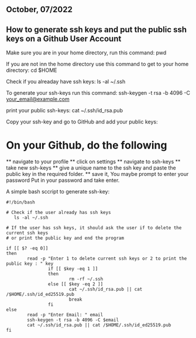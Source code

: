 ## October, 07/2022
 
##  How to generate ssh keys and put the public ssh keys on a Github User Account
 
Make sure you are in your home directory, run this command:
    pwd

If you are not inn the home directory use this command to get to your home directory:
    cd $HOME

Check if you  alreaday have ssh keys: 
    ls -al ~/.ssh
  
To generate your ssh-keys run this command:
    ssh-keygen -t rsa -b 4096 -C <your_email@example.com>

print your public ssh-keys:
    cat ~/.ssh/id_rsa.pub

Copy your ssh-key and go to GitHub and add your public keys:
# On your Github, do the following
  ** navigate to your profile
  ** click on settings
  ** navigate to ssh-keys
  ** take new ssh-keys
  ** give a unique name to the ssh key and paste the public key in the required folder.
  ** save it, 
      You maybe prompt to enter your password
      Put in your password and take enter.

A simple bash sccript to generate ssh-key:
```
#!/bin/bash

# Check if the user already has ssh keys
   ls -al ~/.ssh

# If the user has ssh keys, it should ask the user if to delete the current ssh keys
# or print the public key and end the program

if [[ $? -eq 0]]
then
        read -p "Enter 1 to delete current ssh keys or 2 to print the public key : " key
                if [[ $key -eq 1 ]]
                then
                        rm -rf ~/.ssh
                else [[ $key -eq 2 ]]
                        cat ~/.ssh/id_rsa.pub || cat /$HOME/.ssh/id_ed25519.pub
                        break
                fi
else
        read -p "Enter Email: " email
        ssh-keygen -t rsa -b 4096 -C $email
        cat ~/.ssh/id_rsa.pub || cat /$HOME/.ssh/id_ed25519.pub
fi
```

